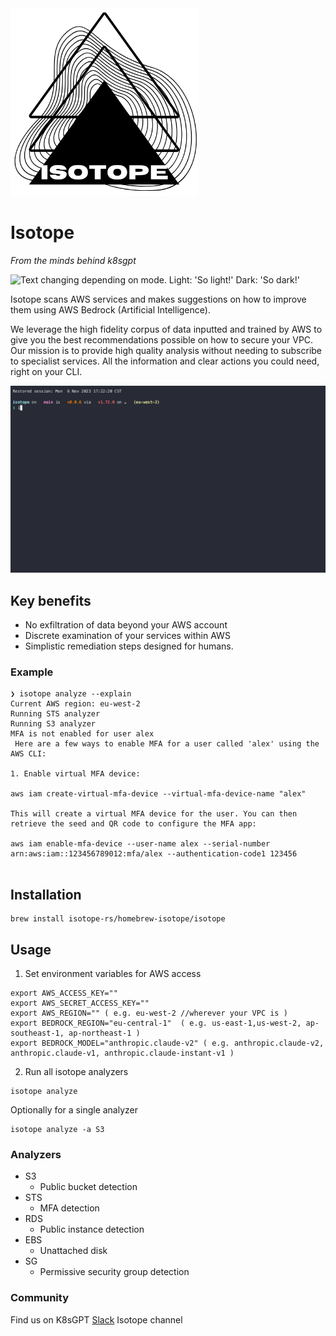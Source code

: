 <picture>
  <source media="(prefers-color-scheme: dark)" srcset="./images/logo-dark.png" width="300px;">
  <img alt="Text changing depending on mode. Light: 'So light!' Dark: 'So dark!'" src="./images/logo-light.png" width="300px;">
</picture>
<br/>

# Isotope

<picture>
  <source srcset="https://raw.githubusercontent.com/k8sgpt-ai/community/main/artwork/icon-logo-01.svg" width="100px;">
</picture>

_From the minds behind k8sgpt_

<picture>
  <source media="(prefers-color-scheme: dark)" srcset="https://raw.githubusercontent.com/k8sgpt-ai/community/main/artwork/full-logo-02.svg" width="100px;">
  <img alt="Text changing depending on mode. Light: 'So light!' Dark: 'So dark!'" src="https://raw.githubusercontent.com/k8sgpt-ai/community/main/artwork/full-logo-01.svg" width="100px;">
</picture>
<br/>

Isotope scans AWS services and makes suggestions on how to improve them using AWS Bedrock (Artificial Intelligence).

We leverage the high fidelity corpus of data inputted and trained by AWS to give you the best recommendations possible on how to secure your VPC.
Our mission is to provide high quality analysis without needing to subscribe to specialist services. 
All the information and clear actions you could need, right on your CLI.


<img src="images/example.gif" width=650px; />

## Key benefits
- No exfiltration of data beyond your AWS account 
- Discrete examination of your services within AWS
- Simplistic remediation steps designed for humans.


### Example

```
❯ isotope analyze --explain
Current AWS region: eu-west-2
Running STS analyzer
Running S3 analyzer
MFA is not enabled for user alex
 Here are a few ways to enable MFA for a user called 'alex' using the AWS CLI:

1. Enable virtual MFA device:

aws iam create-virtual-mfa-device --virtual-mfa-device-name "alex"

This will create a virtual MFA device for the user. You can then retrieve the seed and QR code to configure the MFA app:

aws iam enable-mfa-device --user-name alex --serial-number arn:aws:iam::123456789012:mfa/alex --authentication-code1 123456


```

## Installation

```
brew install isotope-rs/homebrew-isotope/isotope
```

## Usage

1. Set environment variables for AWS access

```
export AWS_ACCESS_KEY=""
export AWS_SECRET_ACCESS_KEY=""
export AWS_REGION="" ( e.g. eu-west-2 //wherever your VPC is )
export BEDROCK_REGION="eu-central-1"  ( e.g. us-east-1,us-west-2, ap-southeast-1, ap-northeast-1 )
export BEDROCK_MODEL="anthropic.claude-v2" ( e.g. anthropic.claude-v2, anthropic.claude-v1, anthropic.claude-instant-v1 )
```
2. Run all isotope analyzers

```
isotope analyze
```

Optionally for a single analyzer

```
isotope analyze -a S3
```

### Analyzers

- S3
  - Public bucket detection
- STS
  - MFA detection
- RDS
  - Public instance detection
- EBS 
  - Unattached disk 
- SG
  - Permissive security group detection
 
### Community

Find us on K8sGPT [Slack](https://join.slack.com/t/k8sgpt/shared_invite/zt-1rwe5fpzq-VNtJK8DmYbbm~iWL1H34nw) Isotope channel
